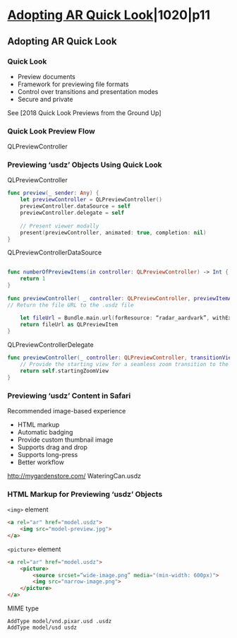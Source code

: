 # [Adopting AR Quick Look](2-adopting-ar-quick-look.md)|1020|p11


## Adopting AR Quick Look


### Quick Look

- Preview documents
- Framework for previewing file formats
- Control over transitions and presentation modes
- Secure and private

See [2018 Quick Look Previews from the Ground Up]


### Quick Look Preview Flow

QLPreviewController

### Previewing ‘usdz’ Objects Using Quick Look

QLPreviewController

```swift 
func preview(_ sender: Any) {
    let previewController = QLPreviewController() 
    previewController.dataSource = self 
    previewController.delegate = self
 
    // Present viewer modally
    present(previewController, animated: true, completion: nil)
}
```

QLPreviewControllerDataSource

```swift 
 
func numberOfPreviewItems(in controller: QLPreviewController) -> Int { // Viewer supports previewing a single 3D object
    return 1
}
 
func previewController( _ controller: QLPreviewController, previewItemAt index: Int) -> QLPreviewItem {
// Return the file URL to the .usdz file
 
    let fileUrl = Bundle.main.url(forResource: “radar_aardvark”, withExtension: “usdz”)! 
    return fileUrl as QLPreviewItem
}
```

QLPreviewControllerDelegate


```swift
func previewController(_ controller: QLPreviewController, transitionViewFor item: QLPreviewItem) -> UIView? {
    // Provide the starting view for a seamless zoom transition to the viewer
    return self.startingZoomView
}
```

### Previewing ‘usdz’ Content in Safari

Recommended image-based experience

- HTML markup
- Automatic badging
- Provide custom thumbnail image
- Supports drag and drop
- Supports long-press
- Better workflow

http://mygardenstore.com/ WateringCan.usdz

### HTML Markup for Previewing ‘usdz’ Objects

`<img>` element

```html
<a rel="ar" href="model.usdz"> 
    <img src="model-preview.jpg">
</a>
```

`<picture>` element

```html
<a rel="ar" href="model.usdz">
    <picture>
        <source srcset=“wide-image.png” media="(min-width: 600px)">
        <img src="narrow-image.png">
    </picture>
</a>
```

MIME type

```
AddType model/vnd.pixar.usd .usdz
AddType model/usd usdz
```